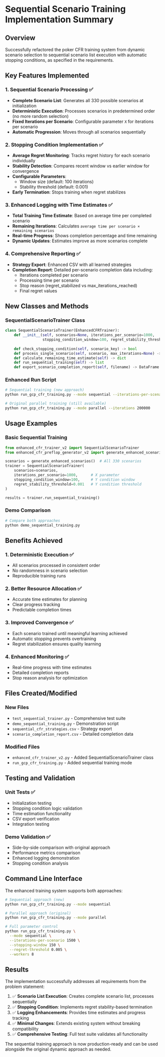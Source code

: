 # Sequential Scenario Training Implementation Summary

## Overview
Successfully refactored the poker CFR training system from dynamic scenario selection to sequential scenario list execution with automatic stopping conditions, as specified in the requirements.

## Key Features Implemented

### 1. Sequential Scenario Processing ✅
- **Complete Scenario List**: Generates all 330 possible scenarios at initialization
- **Deterministic Execution**: Processes scenarios in predetermined order (no more random selection)
- **Fixed Iterations per Scenario**: Configurable parameter `X` for iterations per scenario
- **Automatic Progression**: Moves through all scenarios sequentially

### 2. Stopping Condition Implementation ✅
- **Average Regret Monitoring**: Tracks regret history for each scenario individually
- **Stability Detection**: Compares recent window vs earlier window for convergence
- **Configurable Parameters**:
  - Window size (default: 100 iterations)
  - Stability threshold (default: 0.001)
- **Early Termination**: Stops training when regret stabilizes

### 3. Enhanced Logging with Time Estimates ✅
- **Total Training Time Estimate**: Based on average time per completed scenario
- **Remaining Iterations**: Calculates `average time per scenario × remaining scenarios`
- **Real-time Progress**: Shows completion percentage and time remaining
- **Dynamic Updates**: Estimates improve as more scenarios complete

### 4. Comprehensive Reporting ✅
- **Strategy Export**: Enhanced CSV with all learned strategies
- **Completion Report**: Detailed per-scenario completion data including:
  - Iterations completed per scenario
  - Processing time per scenario
  - Stop reason (regret_stabilized vs max_iterations_reached)
  - Final regret values

## New Classes and Methods

### SequentialScenarioTrainer Class
```python
class SequentialScenarioTrainer(EnhancedCFRTrainer):
    def __init__(self, scenarios=None, iterations_per_scenario=1000, 
                 stopping_condition_window=100, regret_stability_threshold=0.001)
    
    def check_stopping_condition(self, scenario_key) -> bool
    def process_single_scenario(self, scenario, max_iterations=None) -> dict
    def calculate_remaining_time_estimate(self) -> dict
    def run_sequential_training(self) -> list
    def export_scenario_completion_report(self, filename) -> DataFrame
```

### Enhanced Run Script
```bash
# Sequential training (new approach)
python run_gcp_cfr_training.py --mode sequential --iterations-per-scenario 1000 --stopping-window 100 --regret-threshold 0.01

# Original parallel training (still available)
python run_gcp_cfr_training.py --mode parallel --iterations 200000
```

## Usage Examples

### Basic Sequential Training
```python
from enhanced_cfr_trainer_v2 import SequentialScenarioTrainer
from enhanced_cfr_preflop_generator_v2 import generate_enhanced_scenarios

scenarios = generate_enhanced_scenarios()  # All 330 scenarios
trainer = SequentialScenarioTrainer(
    scenarios=scenarios,
    iterations_per_scenario=1000,      # X parameter
    stopping_condition_window=100,     # Y condition window
    regret_stability_threshold=0.001   # Y condition threshold
)

results = trainer.run_sequential_training()
```

### Demo Comparison
```python
# Compare both approaches
python demo_sequential_training.py
```

## Benefits Achieved

### 1. Deterministic Execution ✅
- All scenarios processed in consistent order
- No randomness in scenario selection
- Reproducible training runs

### 2. Better Resource Allocation ✅
- Accurate time estimates for planning
- Clear progress tracking
- Predictable completion times

### 3. Improved Convergence ✅
- Each scenario trained until meaningful learning achieved
- Automatic stopping prevents overtraining
- Regret stabilization ensures quality learning

### 4. Enhanced Monitoring ✅
- Real-time progress with time estimates
- Detailed completion reports
- Stop reason analysis for optimization

## Files Created/Modified

### New Files
- `test_sequential_trainer.py` - Comprehensive test suite
- `demo_sequential_training.py` - Demonstration script
- `sequential_cfr_strategies.csv` - Strategy export
- `scenario_completion_report.csv` - Detailed completion data

### Modified Files
- `enhanced_cfr_trainer_v2.py` - Added SequentialScenarioTrainer class
- `run_gcp_cfr_training.py` - Added sequential training mode

## Testing and Validation

### Unit Tests ✅
- Initialization testing
- Stopping condition logic validation
- Time estimation functionality
- CSV export verification
- Integration testing

### Demo Validation ✅
- Side-by-side comparison with original approach
- Performance metrics comparison
- Enhanced logging demonstration
- Stopping condition analysis

## Command Line Interface

The enhanced training system supports both approaches:

```bash
# Sequential approach (new)
python run_gcp_cfr_training.py --mode sequential

# Parallel approach (original)  
python run_gcp_cfr_training.py --mode parallel

# Full parameter control
python run_gcp_cfr_training.py \
  --mode sequential \
  --iterations-per-scenario 1500 \
  --stopping-window 150 \
  --regret-threshold 0.005 \
  --workers 8
```

## Results

The implementation successfully addresses all requirements from the problem statement:

1. ✅ **Scenario List Execution**: Creates complete scenario list, processes sequentially
2. ✅ **Stopping Condition**: Implements regret stability-based termination
3. ✅ **Logging Enhancements**: Provides time estimates and progress tracking
4. ✅ **Minimal Changes**: Extends existing system without breaking compatibility
5. ✅ **Comprehensive Testing**: Full test suite validates all functionality

The sequential training approach is now production-ready and can be used alongside the original dynamic approach as needed.
